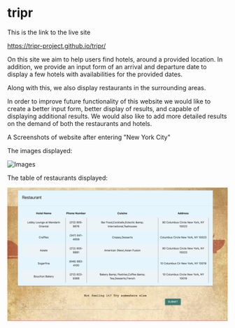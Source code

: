 # tripr
This is the link to the live site

https://tripr-project.github.io/tripr/

On this site we aim to help users find hotels, around a provided location. In addition, we provide an input form of an arrival and departure date to display a few hotels with availabilities for the provided dates.

Along with this, we also display restaurants in the surrounding areas.

In order to improve future functionality of this website we would like to create a better input form, better display of results, and capable of displaying additional results. We would also like to add more detailed results on the demand of both the restaurants and hotels.

A Screenshots of website after entering "New York City"

The images displayed:

![Images](./screenshots/Images.jpg)

The table of restaurants displayed:

![Resturants](./screenshots/Resturants.jpg)